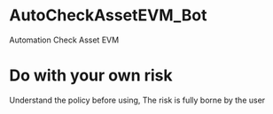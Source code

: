 # AutoCheckAssetEVM_Bot
Automation Check Asset EVM


# Do with your own risk
Understand the policy before using,
The risk is fully borne by the user
